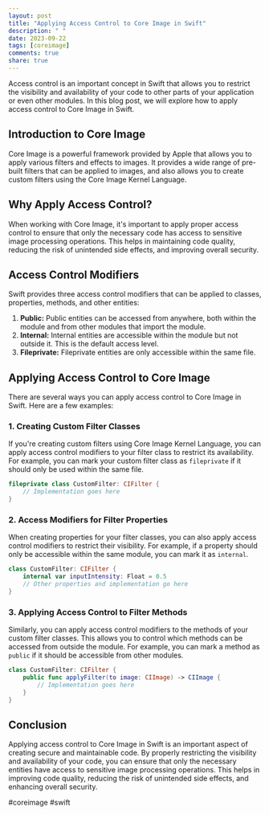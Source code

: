 ```yaml
---
layout: post
title: "Applying Access Control to Core Image in Swift"
description: " "
date: 2023-09-22
tags: [coreimage]
comments: true
share: true
---
```


Access control is an important concept in Swift that allows you to restrict the visibility and availability of your code to other parts of your application or even other modules. In this blog post, we will explore how to apply access control to Core Image in Swift.

## Introduction to Core Image

Core Image is a powerful framework provided by Apple that allows you to apply various filters and effects to images. It provides a wide range of pre-built filters that can be applied to images, and also allows you to create custom filters using the Core Image Kernel Language.

## Why Apply Access Control?

When working with Core Image, it's important to apply proper access control to ensure that only the necessary code has access to sensitive image processing operations. This helps in maintaining code quality, reducing the risk of unintended side effects, and improving overall security.

## Access Control Modifiers

Swift provides three access control modifiers that can be applied to classes, properties, methods, and other entities:

1. **Public:** Public entities can be accessed from anywhere, both within the module and from other modules that import the module.
2. **Internal:** Internal entities are accessible within the module but not outside it. This is the default access level.
3. **Fileprivate:** Fileprivate entities are only accessible within the same file.

## Applying Access Control to Core Image

There are several ways you can apply access control to Core Image in Swift. Here are a few examples:

### 1. Creating Custom Filter Classes

If you're creating custom filters using Core Image Kernel Language, you can apply access control modifiers to your filter class to restrict its availability. For example, you can mark your custom filter class as `fileprivate` if it should only be used within the same file.

```swift
fileprivate class CustomFilter: CIFilter {
    // Implementation goes here
}
```

### 2. Access Modifiers for Filter Properties

When creating properties for your filter classes, you can also apply access control modifiers to restrict their visibility. For example, if a property should only be accessible within the same module, you can mark it as `internal`.

```swift
class CustomFilter: CIFilter {
    internal var inputIntensity: Float = 0.5
    // Other properties and implementation go here
}
```

### 3. Applying Access Control to Filter Methods

Similarly, you can apply access control modifiers to the methods of your custom filter classes. This allows you to control which methods can be accessed from outside the module. For example, you can mark a method as `public` if it should be accessible from other modules.

```swift
class CustomFilter: CIFilter {
    public func applyFilter(to image: CIImage) -> CIImage {
        // Implementation goes here
    }
}
```

## Conclusion

Applying access control to Core Image in Swift is an important aspect of creating secure and maintainable code. By properly restricting the visibility and availability of your code, you can ensure that only the necessary entities have access to sensitive image processing operations. This helps in improving code quality, reducing the risk of unintended side effects, and enhancing overall security.

#coreimage #swift